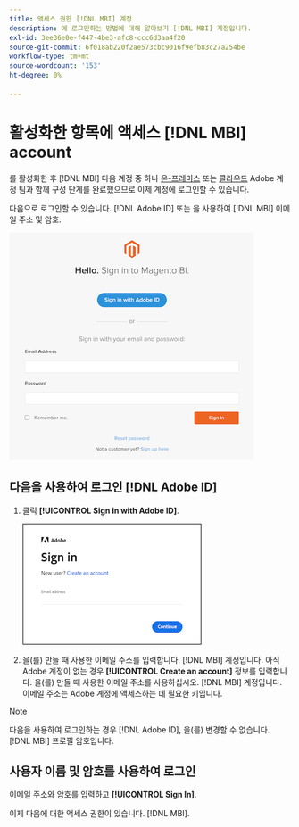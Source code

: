```yaml
---
title: 액세스 권한 [!DNL MBI] 계정
description: 에 로그인하는 방법에 대해 알아보기 [!DNL MBI] 계정입니다.
exl-id: 3ee36e0e-f447-4be3-afc8-ccc6d3aa4f20
source-git-commit: 6f018ab220f2ae573cbc9016f9efb83c27a254be
workflow-type: tm+mt
source-wordcount: '153'
ht-degree: 0%

---
```


# 활성화한 항목에 액세스 [!DNL MBI] account

를 활성화한 후 [!DNL MBI] 다음 계정 중 하나 [온-프레미스](../getting-started/onpremise-activation.md) 또는 [클라우드](../getting-started/cloud-activation.md) Adobe 계정 팀과 함께 구성 단계를 완료했으므로 이제 계정에 로그인할 수 있습니다.

다음으로 로그인할 수 있습니다. [!DNL Adobe ID] 또는 을 사용하여 [!DNL MBI] 이메일 주소 및 암호.

![로그인](../assets/sign-in.png)

## 다음을 사용하여 로그인 [!DNL Adobe ID]

1. 클릭 **[!UICONTROL Sign in with Adobe ID]**.

   ![로그인 - adobe](../assets/sign-in-adobe.png)

1. 을(를) 만들 때 사용한 이메일 주소를 입력합니다. [!DNL MBI] 계정입니다. 아직 Adobe 계정이 없는 경우 **[!UICONTROL Create an account]** 정보를 입력합니다. 을(를) 만들 때 사용한 이메일 주소를 사용하십시오. [!DNL MBI] 계정입니다. 이메일 주소는 Adobe 계정에 액세스하는 데 필요한 키입니다.

>[!NOTE]
>
>다음을 사용하여 로그인하는 경우 [!DNL Adobe ID], 을(를) 변경할 수 없습니다. [!DNL MBI] 프로필 암호입니다.

## 사용자 이름 및 암호를 사용하여 로그인

이메일 주소와 암호를 입력하고 **[!UICONTROL Sign In]**.

이제 다음에 대한 액세스 권한이 있습니다. [!DNL MBI].
